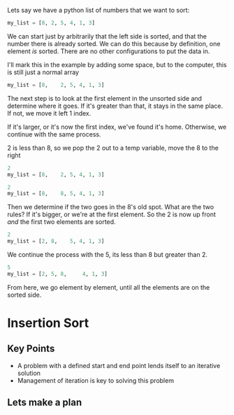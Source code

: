 Lets say we have a python list of numbers that we want to sort:

```python
my_list = [8, 2, 5, 4, 1, 3]
```

We can start just by arbitrarily that the left side is sorted, and that the number there is already sorted.  We can do this because by definition, one element _is_ sorted.  There are no other configurations to put the data in.

I'll mark this in the example by adding some space, but to the computer, this is still just a normal array

```python
my_list = [8,    2, 5, 4, 1, 3]
```

The next step is to look at the first element in the unsorted side and determine where it goes.  If it's greater than that, it stays in the same place.  If not, we move it left 1 index.

If it's larger, or it's now the first index, we've found it's home.  Otherwise, we continue with the same process.

2 is less than 8, so we pop the 2 out to a temp variable, move the 8 to the right

```python
2
my_list = [8,    2, 5, 4, 1, 3]
```
```python
2
my_list = [8,    8, 5, 4, 1, 3]
```

Then we determine if the two goes in the 8's old spot.  What are the two rules?  If it's bigger, or we're at the first element.  So the 2 is now up front _and_ the first two elements are sorted.

```python
2
my_list = [2, 8,    5, 4, 1, 3]
```

We continue the process with the 5, its less than  8 but greater than 2.

```python
5
my_list = [2, 5, 8,     4, 1, 3]
```

From here, we go element by element, until all the elements are on the sorted side.

# Insertion Sort

## Key Points

* A problem with a defined start and end point lends itself to an iterative solution
* Management of iteration is key to solving this problem

## Lets make a plan